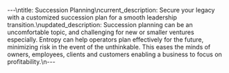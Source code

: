 ---\ntitle: Succession Planning\ncurrent_description: Secure your legacy with a customized succession plan for a smooth leadership transition.\nupdated_description: Succession planning can be an uncomfortable topic, and challenging for new or smaller ventures especially. Entropy can help operators plan effectively for the future, minimizing risk in the event of the unthinkable. This eases the minds of owners, employees, clients and customers enabling a business to focus on profitability.\n---

